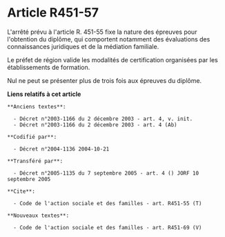 # Article R451-57

L'arrêté prévu à l'article R. 451-55 fixe la nature des épreuves pour l'obtention du diplôme, qui comportent notamment des
évaluations des connaissances juridiques et de la médiation familiale.

Le préfet de région valide les modalités de certification organisées par les établissements de formation.

Nul ne peut se présenter plus de trois fois aux épreuves du diplôme.

**Liens relatifs à cet article**

	**Anciens textes**:

	  - Décret n°2003-1166 du 2 décembre 2003 - art. 4, v. init.
	  - Décret n°2003-1166 du 2 décembre 2003 - art. 4 (Ab)

	**Codifié par**:

	  - Décret n°2004-1136 2004-10-21

	**Transféré par**:

	  - Décret n°2005-1135 du 7 septembre 2005 - art. 4 () JORF 10 septembre 2005

	**Cite**:

	  - Code de l'action sociale et des familles - art. R451-55 (T)

	**Nouveaux textes**:

	  - Code de l'action sociale et des familles - art. R451-69 (V)
